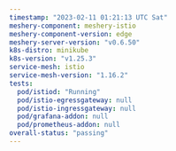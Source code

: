 ```yaml
---
timestamp: "2023-02-11 01:21:13 UTC Sat"
meshery-component: meshery-istio
meshery-component-version: edge
meshery-server-version: "v0.6.50"
k8s-distro: minikube
k8s-version: "v1.25.3"
service-mesh: istio
service-mesh-version: "1.16.2"
tests:
  pod/istiod: "Running"
  pod/istio-egressgateway: null
  pod/istio-ingressgateway: null
  pod/grafana-addon: null
  pod/prometheus-addon: null
overall-status: "passing"
---
```

